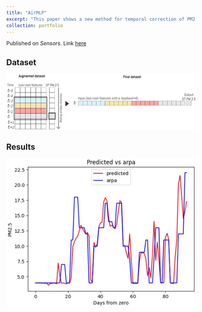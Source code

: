 ```yaml
---
title: "AirMLP"
excerpt: "This paper shows a new method for temporal correction of PM2.5 value made by a low-cost device.<br/><img src='/images/sensors-23-01.png'>"
collection: portfolio
---
```


Published on *Sensors*. Link [here](/publication/AirMLP-Turin)

## Dataset

<img src='/images/sensors-23-09446-g004-550.webp'>

## Results
<img src='/images/sensors-23-09446-g011-550.webp'>